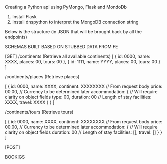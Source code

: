 Creating a Python api using PyMongo, Flask and MondoDb

1. Install Flask
2. Install dnspython to interpret the MongoDB connection string

Below is the structure (in JSON that will be brought back by all the endpoints)

SCHEMAS BUILT BASED ON STUBBED DATA FROM FE

[GET]
/continents (Retrieve all available continents)
[
    {
        id: 0000,
        name: XXXX,
        places: 00,
        tours: 00
    },
    {
        id: 1111,
        name: YYYY,
        places: 00,
        tours: 00
    }
]

/continents/places (Retrieve places)

[
    {
        id: 0000,
        name: XXXX,
        continent: XXXXXXXX // From request body
        price: 00.00, // Currency to be determined later
        accommodation: { // Will require clarity on object fields
            type: 00,
            duration: 00 // Length of stay
            facilities: XXXX,
            travel: XXXX
        }
    }
]

/continents/tours (Retrieve tours)

[
    {
        id: 0000,
        name: XXXX,
        continent: XXXXXXXX // From request body
        price: 00.00, // Currency to be determined later
        accommodation: { // Will require clarity on object fields
            duration: 00 // Length of stay
            facilities: [],
            travel: []
        }
    }
]

[POST]

BOOKIGS